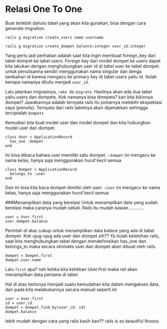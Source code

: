 # Relasi One To One

Buat terlebih dahulu tabel yang akan kita gunakan, bisa dengan cara generate migration.

`rails g migration create_users name username`

`rails g migration create_dompet balance:integer user_id:integer`

Yang perlu jadi perhatian adalah saat kita ingin membuat foreign_key dari tabel dompet ke tabel users. Foreign key dari model dompet ke users dapat kita lakukan dengan menghubungkan user id di tabel user ke tabel dompet. untuk penulisanna sendiri menggunakan nama singular dan denga tambahan id karena mengacu ke primary key di tabel users yaitu id. Itulah kenapa namanya ditulis menjadi `user_id`.

Lalu jalankan migrasinya, `rake db:migrate`. Hasilnya akan ada dua tabel yaitu users dan dompets. Kok namanya bisa dompets? kan kita bikinnya dompet? Jawabannya adalah ternyata rails itu pintarnya melebihi ekspektasi saya (penulis). Ternyata dari rails tabelnya akan dijamakkan sehingga terciptalah `dompets`

Kemudian kita buat model user dan model dompet dan kita hubungkan model user dan dompet.

```
class User < ApplicationRecord
  has_one :dompet
end
```

Ini bisa dibaca bahwa user memiliki satu dompet. `:dompet` ini mengacu ke nama kelas, hanya saja menggunakan huruf kecil semua

```
class Dompet < ApplicationRecord
  belongs_to :user
end
```

Dan ini bisa kita baca dompet dimiliki oleh user. `:user` ini mengacu ke nama kelas, hanya saja menggunakan huruf kecil semua

###Menampilkan data yang berelasi
Untuk menampilkan data yang sudah berelasi maka caranya mudah sekali. Rails itu mudah kawan............

```
user = User.first
user.dompet.balance
```

Perintah di atas cukup untuk menampilkan data balace yang ada di tabel dompet. Kok ujug-ujug ada user dan dompet sih?? Ya itulah kelebihan rails, saat kita menghubungkan tabel dengan mendefinisikan has_one dan belongs_to maka secara otomatis user dan dompet akan dibuat oleh rails.

```
dompet = Dompet.first
dompet.user.name
```

Lalu `first` apa? nah ketika kita ketikkan User.first maka rail akan menampilkan data pertama di tabel.

Hal di atas tentunya menjadi suatu kemudahan kita dalam mengakses data, dari pada kita melakukannya secara manual seperti ini

```
user = User.first
id = user.id
dompet = Dompet.find_by(user_id: id)
dompet.balance
```

lebih mudah dengan cara yang rails kasih kan?? rails is so beautiful lhoooo
